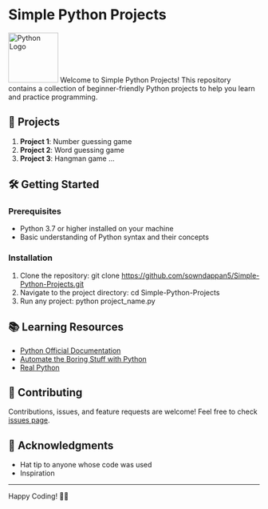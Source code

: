 # Simple Python Projects

<img src="https://upload.wikimedia.org/wikipedia/commons/thumb/c/c3/Python-logo-notext.svg/1200px-Python-logo-notext.svg.png" alt="Python Logo" width="100"/>
Welcome to Simple Python Projects! This repository contains a collection of beginner-friendly Python projects to help you learn and practice programming.

## 🚀 Projects

1. **Project 1**: Number guessing game
2. **Project 2**: Word guessing game
3. **Project 3**: Hangman game
   ...

## 🛠️ Getting Started

### Prerequisites

- Python 3.7 or higher installed on your machine
- Basic understanding of Python syntax and their concepts

### Installation

1. Clone the repository:
git clone https://github.com/sowndappan5/Simple-Python-Projects.git
2. Navigate to the project directory:
cd Simple-Python-Projects
3. Run any project:
python project_name.py

## 📚 Learning Resources

- [Python Official Documentation](https://docs.python.org/3/)
- [Automate the Boring Stuff with Python](https://automatetheboringstuff.com/)
- [Real Python](https://realpython.com/)

## 🤝 Contributing

Contributions, issues, and feature requests are welcome! Feel free to check [issues page](https://github.com/sowndappan5/Simple-Python-Projects/issues).

## 🙏 Acknowledgments

- Hat tip to anyone whose code was used
- Inspiration

---

Happy Coding! 🐍✨
